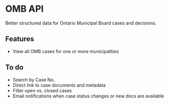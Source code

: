 OMB API
=======

Better structured data for Ontario Municipal Board cases and decisions.

## Features

- View all OMB cases for one or more municipalities

## To do

- Search by Case No.
- Direct link to case documents and metadata
- Filter open vs. closed cases
- Email notifications when case status changes or new docs are available
